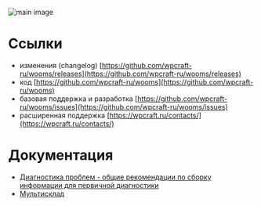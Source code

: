 ![main image](https://raw.githubusercontent.com/wpcraft-ru/wooms/master/screenshots/screenshot-1.gif)

# Ссылки
- изменения (changelog) [https://github.com/wpcraft-ru/wooms/releases](https://github.com/wpcraft-ru/wooms/releases)
- код [https://github.com/wpcraft-ru/wooms](https://github.com/wpcraft-ru/wooms)
- базовая поддержка и разработка [https://github.com/wpcraft-ru/wooms/issues](https://github.com/wpcraft-ru/wooms/issues)
- расширенная поддержка [https://wpcraft.ru/contacts/](https://wpcraft.ru/contacts/)

# Документация
- [Диагностика проблем - общие рекомендации по сборку информации для первичной диагностики](https://github.com/wpcraft-ru/wooms/wiki/Diagnostics)
- [Мультисклад](https://github.com/wpcraft-ru/wooms/wiki/MultiWarehouse)
